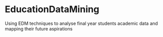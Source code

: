# EducationDataMining
Using EDM techniques to analyse final year students academic data and mapping their future aspirations
